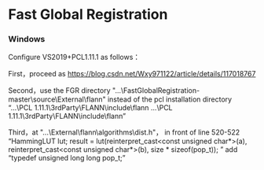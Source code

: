 # Fast Global Registration

### Windows

Configure VS2019+PCL1.11.1 as follows：

First，proceed as https://blog.csdn.net/Wxy971122/article/details/117018767

Second，use the FGR directory "...\FastGlobalRegistration-master\source\External\flann" instead of the pcl installation directory “...\PCL 1.11.1\3rdParty\FLANN\include\flann
...\PCL 1.11.1\3rdParty\FLANN\include\flann”

Third，at "...\External\flann\algorithms\dist.h"， in front of line 520-522
“HammingLUT lut;
 result = lut(reinterpret_cast<const unsigned char*>(a),
             reinterpret_cast<const unsigned char*>(b), size * sizeof(pop_t)); ”
add “typedef unsigned long long pop_t;”
